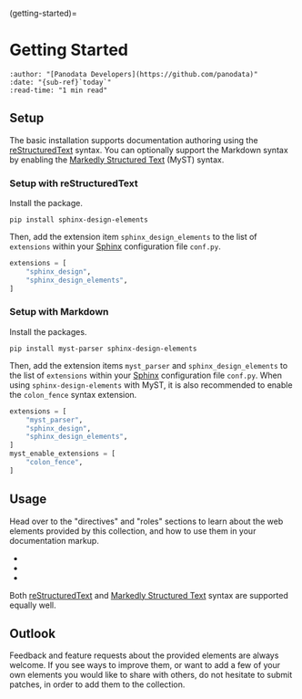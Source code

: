 (getting-started)=

# Getting Started

```{article-info}
:author: "[Panodata Developers](https://github.com/panodata)"
:date: "{sub-ref}`today`"
:read-time: "1 min read"
```


## Setup

The basic installation supports documentation authoring using the [reStructuredText]
syntax. You can optionally support the Markdown syntax by enabling the [Markedly
Structured Text] (MyST) syntax.

### Setup with reStructuredText

Install the package.
```shell
pip install sphinx-design-elements
```

Then, add the extension item `sphinx_design_elements` to the list of
`extensions` within your [Sphinx] configuration file `conf.py`.

```python
extensions = [
    "sphinx_design",
    "sphinx_design_elements",
]
```


### Setup with Markdown

Install the packages.
```shell
pip install myst-parser sphinx-design-elements
```

Then, add the extension items `myst_parser` and `sphinx_design_elements` to the list
of `extensions` within your [Sphinx] configuration file `conf.py`.
When using `sphinx-design-elements` with MyST, it is also recommended to enable the
`colon_fence` syntax extension.

```python
extensions = [
    "myst_parser",
    "sphinx_design",
    "sphinx_design_elements",
]
myst_enable_extensions = [
    "colon_fence",
]
```


## Usage

Head over to the "directives" and "roles" sections to learn about the web elements
provided by this collection, and how to use them in your documentation markup.

- [](#gridtable-directive)
- [](#infocard-directive)
- [](#tag-role)

Both [reStructuredText] and [Markedly Structured Text] syntax are supported equally well.

## Outlook

Feedback and feature requests about the provided elements are always welcome.
If you see ways to improve them, or want to add a few of your own elements you
would like to share with others, do not hesitate to submit patches, in order to
add them to the collection.


[Markedly Structured Text]: https://myst-parser.readthedocs.io/
[reStructuredText]: https://docutils.sourceforge.io/rst.html
[Sphinx]: https://www.sphinx-doc.org/
